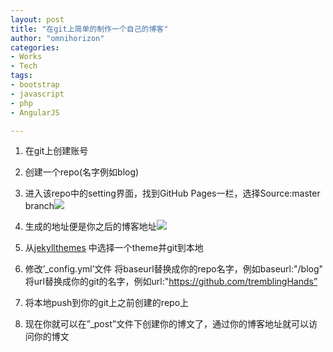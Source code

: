```yaml
---
layout: post
title: "在git上简单的制作一个自己的博客"
author: "omnihorizon"
categories:
- Works
- Tech
tags:
- bootstrap
- javascript
- php
- AngularJS

---
```

1. 在git上创建账号
2. 创建一个repo(名字例如blog)
3. 进入该repo中的setting界面，找到GitHub Pages一栏，选择Source:master branch![]({{site.baseurl}}/img/in-post/post-nextgen-web-pwa/sw-sw.png)
4. 生成的地址便是你之后的博客地址![]({{site.baseurl}}/img/in-post/establish_a_blog/2017-12-26-establish_a_blog_2.png)
5. 从[jekyllthemes](http://jekyllthemes.org) 中选择一个theme并git到本地
6. 修改’_config.yml’文件
    将baseurl替换成你的repo名字，例如baseurl:"/blog"
    将url替换成你的git的名字，例如url:"https://github.com/tremblingHands”

6. 将本地push到你的git上之前创建的repo上
7. 现在你就可以在”_post”文件下创建你的博文了，通过你的博客地址就可以访问你的博文
